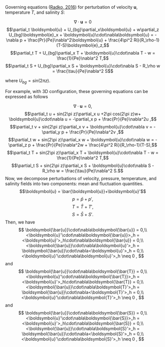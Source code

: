 Governing equations ([Radko, 2016](https://doi.org/10.1017/jfm.2016.547)) for perturbation of velocity $\boldsymbol{u}$, temperature $T$, and salinity $S$:

$$\nabla\cdot \boldsymbol{u} = 0$$
$$\partial_t \boldsymbol{u} + U_{bg}\partial_x\boldsymbol{u} + w\partial_z U_{bg}\boldsymbol{e}_x + \boldsymbol{u}\cdot\nabla\boldsymbol{u} = -\nabla p + \frac{Pr}{Pe}\nabla^2\boldsymbol{u} + \frac{4\pi^2 Ri}{R_\rho-1}(T-S)\boldsymbol{e}_z,$$
$$\partial_t T + U_{bg}\partial_x T + \boldsymbol{u}\cdot\nabla T - w = \frac{1}{Pe}\nabla^2 T,$$
$$\partial_t S + U_{bg}\partial_x S + \boldsymbol{u}\cdot\nabla S - R_\rho w = \frac{\tau}{Pe}\nabla^2 S$$

where $U_{bg}=sin(2\pi z)$.

For example, with 3D configuration, these governing equations can be expressed as follows

$$\nabla\cdot \boldsymbol{u} = 0,$$
$$\partial_t u + sin(2\pi z)\partial_x u +2\pi cos(2\pi z)w+ \boldsymbol{u}\cdot\nabla u = -\partial_x p + \frac{Pr}{Pe}\nabla^2u ,$$
$$\partial_t v + sin(2\pi z)\partial_x v + \boldsymbol{u}\cdot\nabla v = -\partial_y p + \frac{Pr}{Pe}\nabla^2v ,$$
$$\partial_t w + sin(2\pi z)\partial_x w + \boldsymbol{u}\cdot\nabla w = -\partial_z p + \frac{Pr}{Pe}\nabla^2w + \frac{4\pi^2 Ri}{R_\rho-1}(T-S),$$
$$\partial_t T + sin(2\pi z)\partial_x T + \boldsymbol{u}\cdot\nabla T - w = \frac{1}{Pe}\nabla^2 T,$$
$$\partial_t S + sin(2\pi z)\partial_x S + \boldsymbol{u}\cdot\nabla S - R_\rho w = \frac{\tau}{Pe}\nabla^2 S.$$
Now, we decompose perturbations of velocity, pressure, temperature, and salinity fields into two components: mean and fluctuation quantities.
$$\boldsymbol{u} = \bar{\boldsymbol{u}}+\boldsymbol{u}'$$
$$p = \bar{p}+p',$$
$$T = \bar{T}+T',$$
$$S = \bar{S}+S'.$$
Then, we have
$$
\boldsymbol{\bar{u}}\cdot\nabla\boldsymbol{\bar{u}} = 0,\\
<\boldsymbol{u}'\cdot\nabla\boldsymbol{\bar{u}}>_h = <\boldsymbol{u}'>_h\cdot\nabla\boldsymbol{\bar{u}} = 0,\\
<\boldsymbol{\bar{u}}\cdot\nabla\boldsymbol{u}'>_h = \boldsymbol{\bar{u}}\cdot\nabla<\boldsymbol{u}'>_h = 0,\\
<\boldsymbol{u}'\cdot\nabla\boldsymbol{u}'>_h  \neq 0 ,
$$
and 
$$
\boldsymbol{\bar{u}}\cdot\nabla\boldsymbol{\bar{T}} = 0,\\
<\boldsymbol{u}'\cdot\nabla\boldsymbol{\bar{T}}>_h = <\boldsymbol{u}'>_h\cdot\nabla\boldsymbol{\bar{T}} = 0,\\
<\boldsymbol{\bar{u}}\cdot\nabla\boldsymbol{T}'>_h = \boldsymbol{\bar{u}}\cdot\nabla<\boldsymbol{T}'>_h = 0,\\
<\boldsymbol{u}'\cdot\nabla\boldsymbol{T}'>_h  \neq 0 ,
$$
and 
$$
\boldsymbol{\bar{u}}\cdot\nabla\boldsymbol{\bar{S}} = 0,\\
<\boldsymbol{u}'\cdot\nabla\boldsymbol{\bar{S}}>_h = <\boldsymbol{u}'>_h\cdot\nabla\boldsymbol{\bar{S}} = 0,\\
<\boldsymbol{\bar{u}}\cdot\nabla\boldsymbol{S}'>_h = \boldsymbol{\bar{u}}\cdot\nabla<\boldsymbol{S}'>_h = 0,\\
<\boldsymbol{u}'\cdot\nabla\boldsymbol{S}'>_h  \neq 0 ,
$$